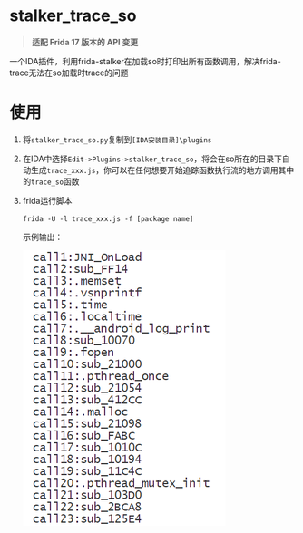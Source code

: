 # stalker_trace_so

> **适配 Frida 17 版本的 API 变更**

一个IDA插件，利用frida-stalker在加载so时打印出所有函数调用，解决frida-trace无法在so加载时trace的问题

# 使用

1. 将`stalker_trace_so.py`复制到`[IDA安装目录]\plugins`

2. 在IDA中选择`Edit->Plugins->stalker_trace_so`，将会在so所在的目录下自动生成`trace_xxx.js`，你可以在任何想要开始追踪函数执行流的地方调用其中的`trace_so`函数

3. frida运行脚本
   ```shell
   frida -U -l trace_xxx.js -f [package name]
   ```

   示例输出：

   ![image-20231117181707861](./result.png)